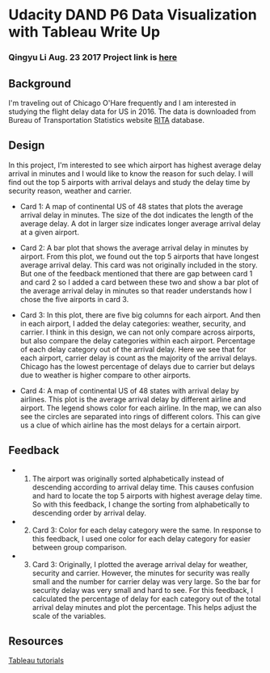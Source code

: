 # Udacity DAND P6 Data Visualization with Tableau Write Up
### Qingyu Li  Aug. 23 2017  Project link is [here](https://public.tableau.com/profile/qingyu.li#!/vizhome/AirTravelDelayStudy-DANDTableauClassProject/Story1?publish=yes)

## Background
I'm traveling out of Chicago O'Hare frequently and I am interested in studying the flight delay data for US in 2016. The data is downloaded from Bureau of Transportation Statistics website [RITA](https://www.transtats.bts.gov/OT_Delay/OT_DelayCause1.asp) database. 

## Design
In this project, I'm interested to see which airport has highest average delay arrival in minutes and I would like to know the reason for such delay. I will find out the top 5 airports with arrival delays and study the delay time by security reason, weather and carrier.

- Card 1: A map of continental US of 48 states that plots the average arrival delay in minutes. The size of the dot indicates the length of the average delay. A dot in larger size indicates longer average arrival delay at a given airport.

- Card 2: A bar plot that shows the average arrival delay in minutes by airport. From this plot, we found out the top 5 airports that have longest average arrival delay. This card was not originally included in the story. But one of the feedback mentioned that there are gap between card 1 and card 2 so I added a card between these two and show a bar plot of the average arrival delay in minutes so that reader understands how I chose the five airports in card 3.

- Card 3: In this plot, there are five big columns for each airport. And then in each airport, I added the delay categories: weather, security, and carrier. I think in this design, we can not only compare across airports, but also compare the delay categories within each airport. Percentage of each delay category out of the arrival delay. Here we see that for each airport, carrier delay is count as the majority of the arrival delays. Chicago has the lowest percentage of delays due to carrier but delays due to weather is higher compare to other airports.

- Card 4: A map of continental US of 48 states with arrival delay by airlines. This plot is the average arrival delay by different airline and airport. The legend shows color for each airline. In the map, we can also see the circles are separated into rings of different colors. This can give us a clue of which airline has the most delays for a certain airport.


## Feedback

- 1. The airport was originally sorted alphabetically instead of descending according to arrival delay time. This causes confusion and hard to locate the top 5 airports with highest average delay time. So with this feedback, I change the sorting from alphabetically to descending order by arrival delay.
- 2. Card 3: Color for each delay category were the same. In response to this feedback, I used one color for each delay category for easier between group comparison.
- 3. Card 3: Originally, I plotted the average arrival delay for weather, security and carrier. However, the minutes for security was really small and the number for carrier delay was very large. So the bar for security delay was very small and hard to see. For this feedback, I calculated the percentage of delay for each category out of the total arrival delay minutes and plot the percentage. This helps adjust the scale of the variables.

## Resources
[Tableau tutorials](https://www.tableau.com/learn/training)
